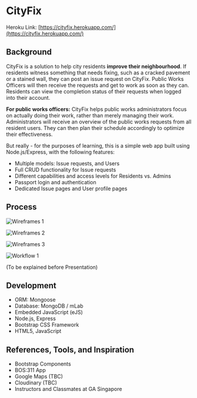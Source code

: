 # CityFix

Heroku Link:
[https://cityfix.herokuapp.com/](https://cityfix.herokuapp.com/)

## Background

CityFix is a solution to help city residents **improve their neighbourhood**. If residents witness something that needs fixing, such as a cracked pavement or a stained wall, they can post an issue request on CityFix. Public Works Officers will then receive the requests and get to work as soon as they can. Residents can view the completion status of their requests when logged into their account.

**For public works officers:** CityFix helps public works administrators focus on actually doing their work, rather than merely managing their work. Administrators will receive an overview of the public works requests from all resident users. They can then plan their schedule accordingly to optimize their effectiveness.

But really - for the purposes of learning, this is a simple web app built using Node.js/Express, with the following features:
* Multiple models: Issue requests, and Users
* Full CRUD functionality for Issue requests
* Different capabilities and access levels for Residents vs. Admins
* Passport login and authentication
* Dedicated Issue pages and User profile pages

## Process

![Wireframes 1](http://i.imgur.com/4NjtrzCl.jpg)

![Wireframes 2](http://i.imgur.com/Q7Lfj8ul.jpg)

![Wireframes 3](http://i.imgur.com/Rw2TUu4l.jpg)

![Workflow 1](http://i.imgur.com/pXr2SGGl.jpg)

(To be explained before Presentation)

## Development

* ORM: Mongoose
* Database: MongoDB / mLab
* Embedded JavaScript (eJS)
* Node.js, Express
* Bootstrap CSS Framework
* HTML5, JavaScript

## References, Tools, and Inspiration

* Bootstrap Components
* BOS:311 App
* Google Maps (TBC)
* Cloudinary (TBC)
* Instructors and Classmates at GA Singapore
